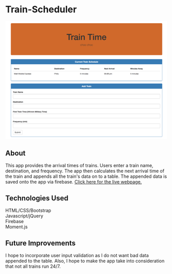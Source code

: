 # Train-Scheduler

![Screenshot](sceenshot.png)

## About
This app provides the arrival times of trains. Users enter a train name, destination, and frequency. The app then calculates the next arrival time of the train and appends all the train's data on to a table. The appended data is saved onto the app via firebase. <a href="https://mjefferis.github.io/Train-Scheduler/"> Click here for the live webpage. </a>

## Technologies Used
HTML/CSS/Bootstrap<br/>
Javascript/jQuery<br/>
Firebase<br/>
Moment.js<br/>

## Future Improvements
I hope to incorporate user input validation as I do not want bad data appended to the table. Also, I hope to make the app take into consideration that not all trains run 24/7. 




